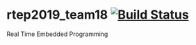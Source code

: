 # rtep2019_team18 [![Build Status](https://travis-ci.com/bmanga/rtep2019_team18.svg?branch=master)](https://travis-ci.com/bmanga/rtep2019_team18)
Real Time Embedded Programming 
